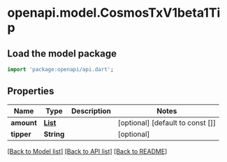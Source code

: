 # openapi.model.CosmosTxV1beta1Tip

## Load the model package
```dart
import 'package:openapi/api.dart';
```

## Properties
Name | Type | Description | Notes
------------ | ------------- | ------------- | -------------
**amount** | [**List<TokenfactoryParams200ResponseParamsDenomCreationFeeInner>**](TokenfactoryParams200ResponseParamsDenomCreationFeeInner.md) |  | [optional] [default to const []]
**tipper** | **String** |  | [optional] 

[[Back to Model list]](../README.md#documentation-for-models) [[Back to API list]](../README.md#documentation-for-api-endpoints) [[Back to README]](../README.md)


